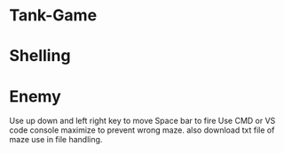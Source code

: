 # Tank-Game
# Shelling
# Enemy
Use up down and left right key to move
Space bar to fire
Use CMD or VS code console maximize to prevent wrong maze.
also download txt file of maze use in file handling.
